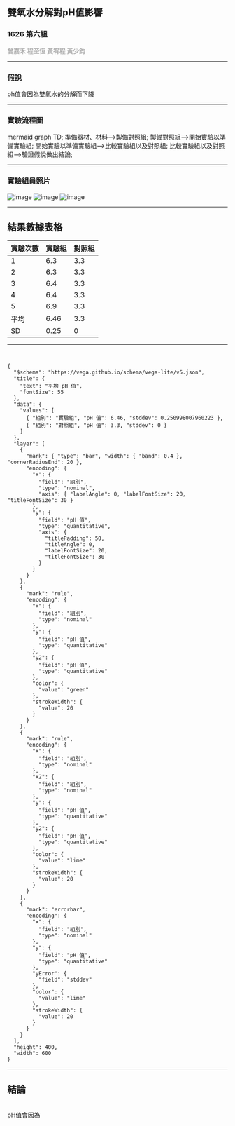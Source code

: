 <style>
  .title-top {
    position: absolute;
    top: 0;
    left: 0;
    right: 0;
    text-align: center;
    margin-top: 10px;
  }
</style>

## 雙氧水分解對pH值影響
### 1626 第六組
<font color="#adadad"> **曾嘉禾 程至恆 黃宥程 黃少鈞** </font>

---

### 假說

ph值會因為雙氧水的分解而下降

---

### 實驗流程圖
mermaid
graph TD;
準備器材、材料-->製備對照組;
製備對照組-->開始實驗以準備實驗組;
開始實驗以準備實驗組-->比較實驗組以及對照組;
比較實驗組以及對照組-->驗證假說做出結論;

---

### 實驗組員照片
![image](https://i.imgur.com/y1q9zJ3.jpeg)
![image](https://i.imgur.com/X1cNfPu.jpeg)
![image](https://i.imgur.com/moR8A6W.jpeg)

---

## 結果數據表格

| 實驗次數  | 實驗組             | 對照組  |
|----------|-------------------|--------|
| 1        | 6.3               | 3.3    |
| 2        | 6.3               | 3.3    |
| 3        | 6.4               | 3.3    |
| 4        | 6.4               | 3.3    |
| 5        | 6.9               | 3.3    |
| 平均      | 6.46              | 3.3    |
| SD       | 0.25              | 0      |

---

```vega


{
  "$schema": "https://vega.github.io/schema/vega-lite/v5.json",
  "title": {
    "text": "平均 pH 值",
    "fontSize": 55
  },
  "data": {
    "values": [
      { "組別": "實驗組", "pH 值": 6.46, "stddev": 0.250998007960223 },
      { "組別": "對照組", "pH 值": 3.3, "stddev": 0 }
    ]
  },
  "layer": [
    {
      "mark": { "type": "bar", "width": { "band": 0.4 }, "cornerRadiusEnd": 20 },
      "encoding": {
        "x": {
          "field": "組別",
          "type": "nominal",
          "axis": { "labelAngle": 0, "labelFontSize": 20, "titleFontSize": 30 }
        },
        "y": {
          "field": "pH 值",
          "type": "quantitative",
          "axis": {
            "titlePadding": 50,
            "titleAngle": 0,
            "labelFontSize": 20,
            "titleFontSize": 30
          }
        }
      }
    },
    {
      "mark": "rule",
      "encoding": {
        "x": {
          "field": "組別",
          "type": "nominal"
        },
        "y": {
          "field": "pH 值",
          "type": "quantitative"
        },
        "y2": {
          "field": "pH 值",
          "type": "quantitative"
        },
        "color": {
          "value": "green"
        },
        "strokeWidth": {
          "value": 20
        }
      }
    },
    {
      "mark": "rule",
      "encoding": {
        "x": {
          "field": "組別",
          "type": "nominal"
        },
        "x2": {
          "field": "組別",
          "type": "nominal"
        },
        "y": {
          "field": "pH 值",
          "type": "quantitative"
        },
        "y2": {
          "field": "pH 值",
          "type": "quantitative"
        },
        "color": {
          "value": "lime"
        },
        "strokeWidth": {
          "value": 20
        }
      }
    },
    {
      "mark": "errorbar",
      "encoding": {
        "x": {
          "field": "組別",
          "type": "nominal"
        },
        "y": {
          "field": "pH 值",
          "type": "quantitative"
        },
        "yError": {
          "field": "stddev"
        },
        "color": {
          "value": "lime"
        },
        "strokeWidth": {
          "value": 20
        }
      }
    }
  ],
  "height": 400,
  "width": 600
}

```

---

## 結論
<br>
pH值會因為
